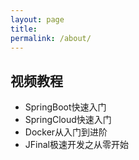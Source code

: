 ```yaml
---
layout: page
title: 
permalink: /about/
---
```



<h2 class="text-right" ><a href="#视频教程" style="text-decoration:none">视频教程</a></h2>
<ul class="text-right">
  <li class="list-group-item"><a href="https://ke.qq.com/course/429005?tuin=a3e3fb1" style="text-decoration:none">SpringBoot快速入门</a></li>
  <li class="list-group-item"><a href="https://ke.qq.com/course/2805647?tuin=a3e3fb1" style="text-decoration:none">SpringCloud快速入门</a></li>
  <li class="list-group-item"><a href="https://ke.qq.com/course/2705742?tuin=a3e3fb1" style="text-decoration:none">Docker从入门到进阶</a></li>
  <li class="list-group-item"><a href="https://ke.qq.com/course/428271?tuin=a3e3fb1" style="text-decoration:none">JFinal极速开发之从零开始</a></li>
</ul>



